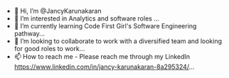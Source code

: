 - 👋 Hi, I’m @JancyKarunakaran
- 👀 I’m interested in Analytics and software roles ...
- 🌱 I’m currently learning Code First Girl's Software Engineering pathway...
- 💞️ I’m looking to collaborate to work with a diversified team and looking for good roles to work...
- 📫 How to reach me - Please reach me through my LinkedIn https://www.linkedin.com/in/jancy-karunakaran-8a295324/...

<!---
JancyKarunakaran/JancyKarunakaran is a ✨ special ✨ repository because its `README.md` (this file) appears on your GitHub profile.
You can click the Preview link to take a look at your changes.
--->
